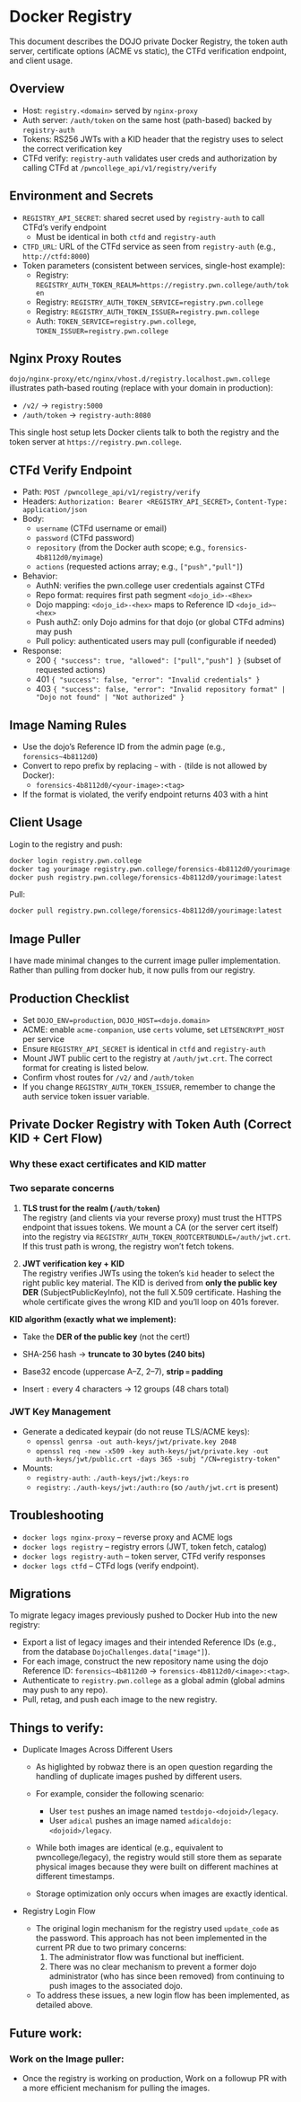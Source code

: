 # Docker Registry

This document describes the DOJO private Docker Registry, the token auth server, certificate options (ACME vs static), the CTFd verification endpoint, and client usage.

## Overview

- Host: `registry.<domain>` served by `nginx-proxy`
- Auth server: `/auth/token` on the same host (path-based) backed by `registry-auth`
- Tokens: RS256 JWTs with a KID header that the registry uses to select the correct verification key
- CTFd verify: `registry-auth` validates user creds and authorization by calling CTFd at `/pwncollege_api/v1/registry/verify`


## Environment and Secrets

- `REGISTRY_API_SECRET`: shared secret used by `registry-auth` to call CTFd’s verify endpoint
  - Must be identical in both `ctfd` and `registry-auth`
- `CTFD_URL`: URL of the CTFd service as seen from `registry-auth` (e.g., `http://ctfd:8000`)
- Token parameters (consistent between services, single-host example):
  - Registry: `REGISTRY_AUTH_TOKEN_REALM=https://registry.pwn.college/auth/token`
  - Registry: `REGISTRY_AUTH_TOKEN_SERVICE=registry.pwn.college`
  - Registry: `REGISTRY_AUTH_TOKEN_ISSUER=registry.pwn.college`
  - Auth: `TOKEN_SERVICE=registry.pwn.college`, `TOKEN_ISSUER=registry.pwn.college`

## Nginx Proxy Routes

`dojo/nginx-proxy/etc/nginx/vhost.d/registry.localhost.pwn.college` illustrates path-based routing (replace with your domain in production):

- `/v2/` → `registry:5000`
- `/auth/token` → `registry-auth:8080`

This single host setup lets Docker clients talk to both the registry and the token server at `https://registry.pwn.college`.

## CTFd Verify Endpoint

- Path: `POST /pwncollege_api/v1/registry/verify`
- Headers: `Authorization: Bearer <REGISTRY_API_SECRET>`, `Content-Type: application/json`
- Body:
  - `username` (CTFd username or email)
  - `password` (CTFd password)
  - `repository` (from the Docker auth scope; e.g., `forensics-4b8112d0/myimage`)
  - `actions` (requested actions array; e.g., `["push","pull"]`)
- Behavior:
  - AuthN: verifies the pwn.college user credentials against CTFd
  - Repo format: requires first path segment `<dojo_id>-<8hex>`
  - Dojo mapping: `<dojo_id>-<hex>` maps to Reference ID `<dojo_id>~<hex>`
  - Push authZ: only Dojo admins for that dojo (or global CTFd admins) may push
  - Pull policy: authenticated users may pull (configurable if needed)
- Response:
  - 200 `{ "success": true, "allowed": ["pull","push"] }` (subset of requested actions)
  - 401 `{ "success": false, "error": "Invalid credentials" }`
  - 403 `{ "success": false, "error": "Invalid repository format" | "Dojo not found" | "Not authorized" }`

## Image Naming Rules

- Use the dojo’s Reference ID from the admin page (e.g., `forensics~4b8112d0`)
- Convert to repo prefix by replacing `~` with `-` (tilde is not allowed by Docker):
  - `forensics-4b8112d0/<your-image>:<tag>`
- If the format is violated, the verify endpoint returns 403 with a hint

## Client Usage

Login to the registry and push:

```sh
docker login registry.pwn.college
docker tag yourimage registry.pwn.college/forensics-4b8112d0/yourimage:latest
docker push registry.pwn.college/forensics-4b8112d0/yourimage:latest
```

Pull:

```sh
docker pull registry.pwn.college/forensics-4b8112d0/yourimage:latest
```

## Image Puller 

I have made minimal changes to the current image puller implementation. Rather than pulling from docker hub, it now pulls from our registry.

## Production Checklist

- Set `DOJO_ENV=production`, `DOJO_HOST=<dojo.domain>`
- ACME: enable `acme-companion`, use `certs` volume, set `LETSENCRYPT_HOST` per service
- Ensure `REGISTRY_API_SECRET` is identical in `ctfd` and `registry-auth`
- Mount JWT public cert to the registry at `/auth/jwt.crt`. The correct format for creating is listed below.
- Confirm vhost routes for `/v2/` and `/auth/token`
- If you change `REGISTRY_AUTH_TOKEN_ISSUER`, remember to change the auth service token issuer variable.

## Private Docker Registry with Token Auth (Correct KID + Cert Flow)

### Why these exact certificates and KID matter

### Two separate concerns

1. **TLS trust for the realm (`/auth/token`)**  
    The registry (and clients via your reverse proxy) must trust the HTTPS endpoint that issues tokens. We mount a CA (or the server cert itself) into the registry via `REGISTRY_AUTH_TOKEN_ROOTCERTBUNDLE=/auth/jwt.crt`. If this trust path is wrong, the registry won’t fetch tokens.
    
2. **JWT verification key + KID**  
    The registry verifies JWTs using the token’s `kid` header to select the right public key material. The KID is derived from **only the public key DER** (SubjectPublicKeyInfo), not the full X.509 certificate. Hashing the whole certificate gives the wrong KID and you’ll loop on 401s forever.
    

**KID algorithm (exactly what we implement):**

- Take the **DER of the public key** (not the cert!)
    
- SHA-256 hash → **truncate to 30 bytes (240 bits)**
    
- Base32 encode (uppercase A–Z, 2–7), **strip `=` padding**
    
- Insert `:` every 4 characters → 12 groups (48 chars total)
    

### JWT Key Management

- Generate a dedicated keypair (do not reuse TLS/ACME keys):
  - `openssl genrsa -out auth-keys/jwt/private.key 2048`
  - `openssl req -new -x509 -key auth-keys/jwt/private.key -out auth-keys/jwt/public.crt -days 365 -subj "/CN=registry-token"`
- Mounts:
  - `registry-auth`: `./auth-keys/jwt:/keys:ro`
  - `registry`: `./auth-keys/jwt:/auth:ro` (so `/auth/jwt.crt` is present)


## Troubleshooting

- `docker logs nginx-proxy` – reverse proxy and ACME logs
- `docker logs registry` – registry errors (JWT, token fetch, catalog)
- `docker logs registry-auth` – token server, CTFd verify responses
- `docker logs ctfd` – CTFd logs (verify endpoint).

## Migrations

To migrate legacy images previously pushed to Docker Hub into the new registry:

- Export a list of legacy images and their intended Reference IDs (e.g., from the database `DojoChallenges.data["image"]`).
- For each image, construct the new repository name using the dojo Reference ID: `forensics~4b8112d0` → `forensics-4b8112d0/<image>:<tag>`.
- Authenticate to `registry.pwn.college` as a global admin (global admins may push to any repo).
- Pull, retag, and push each image to the new registry.

## Things to verify:

- Duplicate Images Across Different Users
    - As higlighted by robwaz there is an open question regarding the handling of duplicate images pushed by different users.
    - For example, consider the following scenario:
        - User `test` pushes an image named `testdojo-<dojoid>/legacy`.
        - User `adical` pushes an image named `adicaldojo:<dojoid>/legacy`. 
    
    - While both images are identical (e.g., equivalent to pwncollege/legacy), the registry would still store them as separate physical images because they were built on different machines at different timestamps.
    - Storage optimization only occurs when images are exactly identical.

- Registry Login Flow
    - The original login mechanism for the registry used `update_code` as the password. This approach has not been implemented in the current PR due to two primary concerns:
        1. The administrator flow was functional but inefficient.
        2. There was no clear mechanism to prevent a former dojo administrator (who has since been removed) from continuing to push images to the associated dojo.
    - To address these issues, a new login flow has been implemented, as detailed above.

## Future work:

### Work on the Image puller:
 - Once the registry is working on production, Work on a followup PR with a more efficient mechanism for pulling the images.

